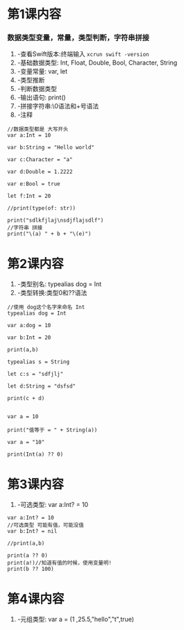 # 第1课内容
### 数据类型变量，常量，类型判断，字符串拼接
1. -查看Swift版本:终端输入 ```xcrun swift -version```
2. -基础数据类型: Int, Float, Double, Bool, Character, String
3. -变量常量: var, let
4. -类型推断
5. -判断数据类型
6. -输出语句: print()
7. -拼接字符串:\0语法和+号语法
8. -注释

```
//数据类型都是 大写开头
var a:Int = 10

var b:String = "Hello world"

var c:Character = "a"

var d:Double = 1.2222

var e:Bool = true

let f:Int = 20

//print(type(of: str))

print("sdlkfjlaj\nsdjflajsdlf")
//字符串 拼接
print("\(a) " + b + "\(e)")
```


# 第2课内容
1. -类型别名: typealias dog = Int
2. -类型转换:类型0和??语法

```
//使用 dog这个名字来命名 Int
typealias dog = Int

var a:dog = 10

var b:Int = 20

print(a,b)

typealias s = String

let c:s = "sdfjlj"

let d:String = "dsfsd"

print(c + d)


var a = 10

print("值等于 = " + String(a))

var a = "10"

print(Int(a) ?? 0)

```
# 第3课内容
1. -可选类型: var a:Int? = 10
```
var a:Int? = 10
//可选类型 可能有值，可能没值
var b:Int? = nil

//print(a,b)

print(a ?? 0)
print(a!)//知道有值的时候，使用变量明!
print(b ?? 100)
```
# 第4课内容
1. -元组类型: var a = (1 ,25.5,"hello","t",true)